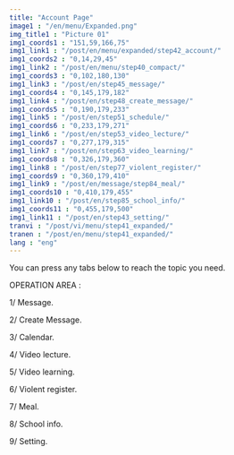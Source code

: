 ```yaml
---
title: "Account Page"
image1 : "/en/menu/Expanded.png"
img_title1 : "Picture 01"
img1_coords1 : "151,59,166,75"
img1_link1 : "/post/en/menu/expanded/step42_account/"
img1_coords2 : "0,14,29,45"
img1_link2 : "/post/en/menu/step40_compact/"
img1_coords3 : "0,102,180,130"
img1_link3 : "/post/en/step45_message/"
img1_coords4 : "0,145,179,182"
img1_link4 : "/post/en/step48_create_message/"
img1_coords5 : "0,190,179,233"
img1_link5 : "/post/en/step51_schedule/"
img1_coords6 : "0,233,179,271"
img1_link6 : "/post/en/step53_video_lecture/"
img1_coords7 : "0,277,179,315"
img1_link7 : "/post/en/step63_video_learning/"
img1_coords8 : "0,326,179,360"
img1_link8 : "/post/en/step77_violent_register/"
img1_coords9 : "0,360,179,410"
img1_link9 : "/post/en/message/step84_meal/"
img1_coords10 : "0,410,179,455"
img1_link10 : "/post/en/step85_school_info/"
img1_coords11 : "0,455,179,500"
img1_link11 : "/post/en/step43_setting/"
tranvi : "/post/vi/menu/step41_expanded/"
tranen : "/post/en/menu/step41_expanded/"
lang : "eng"
---
```

You can press any tabs below to reach the topic you need.

OPERATION AREA :

1/ Message.

2/ Create Message.

3/ Calendar.

4/ Video lecture.

5/ Video learning.

6/ Violent register.

7/ Meal.

8/ School info.

9/ Setting.			
